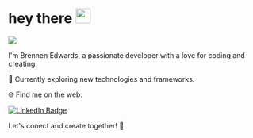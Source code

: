 <h1>
  hey there
  <img src="https://media.giphy.com/media/hvRJCLFzcasrR4ia7z/giphy.gif" width="30px"/>
</h1>

<div id="header" align="left">
  <img src="https://media4.giphy.com/media/v1.Y2lkPTc5MGI3NjExM2g4ZHRpcmI4MXA2bW1rcHc1NGFuMDVqeWp3YWd6OGRrZW5qbXo1NCZlcD12MV9pbnRlcm5hbF9naWZfYnlfaWQmY3Q9Zw/Y4ak9Ki2GZCbJxAnJD/giphy.gif"/>
</div>

I'm Brennen Edwards, a passionate developer with a love for coding and creating.

🚀 Currently exploring new technologies and frameworks.

🌐 Find me on the web:
<div id="badges">
  <a href="https://www.linkedin.com/in/brennen-edwards-053252131/" target="_blank">
    <img src="https://img.shields.io/badge/LinkedIn-blue?style=for-the-badge&logo=linkedin&logoColor=white" alt="LinkedIn Badge"/>
  </a>
  <!-- Add more badges here -->
</div>

Let's conect and create together! 🚀

